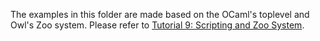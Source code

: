 The examples in this folder are made based on the OCaml's toplevel and Owl's Zoo system. Please refer to [Tutorial 9: Scripting and Zoo System](https://github.com/ryanrhymes/owl/wiki/Tutorial:-Scripting-and-Zoo-System).
